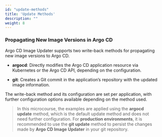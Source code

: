 ```yaml
---
id: "update-methods"
title: 'Update Methods'
description: ""
weight: 8
---
```


### Propagating New Image Versions in Argo CD

Argo CD Image Updater supports two write-back methods for propagating new image versions to Argo CD.

- **argocd**:
Directly modifies the Argo CD application resource via Kubernetes or the Argo CD API, depending on the configuration.

- **git**: Creates a Git commit in the application’s repository with the updated image information.

The write-back method and its configuration are set per application, with further configuration options available depending on the method used.

> In this microcourse, the examples are applied using the **argocd update** method, which is the default update method and does not need further configuration. For **production environments**, it is recommended to use the **git update** method to persist the changes made by **Argo CD Image Updater** in your git repository.
